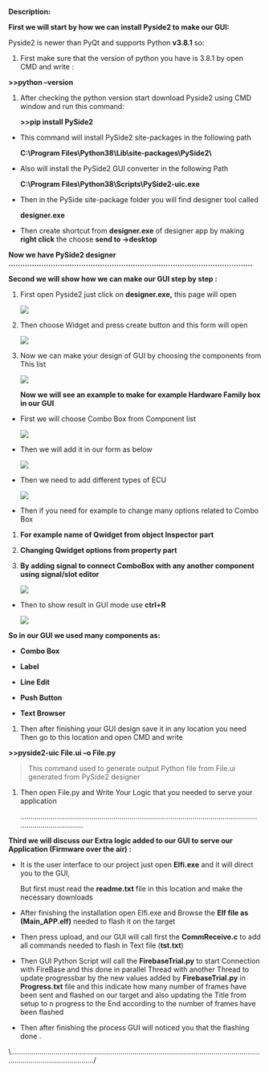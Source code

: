 **Description:**

**First we will start by how we can install Pyside2 to make our GUI:**

Pyside2 is newer than PyQt and supports Python **v3.8.1** so:

1.  First make sure that the version of python you have is 3.8.1 by open CMD and
    write :

**\>\>python –version**

1.  After checking the python version start download Pyside2 using CMD window
    and run this command:

    **\>\>pip install PySide2**

-   This command will install PySide2 site-packages in the following path

    **C:\\Program Files\\Python38\\Lib\\site-packages\\PySide2\\**

-   Also will install the PySide2 GUI converter in the following Path

    **C:\\Program Files\\Python38\\Scripts\\PySide2-uic.exe**

-   Then in the PySide site-package folder you will find designer tool called

    **designer.exe**

-   Then create shortcut from **designer.exe** of designer app by making **right
    click** the choose **send to -\>desktop**

**Now we have PySide2 designer ……………………………………………………………………………………........**

**Second we will show how we can make our GUI step by step :**

1.  First open Pyside2 just click on **designer.exe,** this page will open

    ![](media/af7236bb6ee803b4ffe23b4d21e201a7.png)

2.  Then choose Widget and press create button and this form will open

    ![](media/e94639d2c9e8b09b4c34ad3aa9962963.png)

3.  Now we can make your design of GUI by choosing the components from This list

    ![](media/57e240cd30a529508889e54695f84cb6.png)

    **Now we will see an example to make for example Hardware Family box in our
    GUI**

-   First we will choose Combo Box from Component list

    ![](media/0b6335744af827b4ba9863c96723704f.png)

-   Then we will add it in our form as below

    ![](media/14ea3fbb80dd94123605bf57145657ae.png)

-   Then we need to add different types of ECU

    ![](media/bd2bd9df81f6d5dac92e4efb1753a393.png)

-   Then if you need for example to change many options related to Combo Box

1.  **For example name of Qwidget from object Inspector part**

2.  **Changing Qwidget options from property part**

3.  **By adding signal to connect ComboBox with any another component using
    signal/slot editor**

    ![](media/e140c933d9be01eeeefb3660aee56767.png)

-   Then to show result in GUI mode use **ctrl+R**

    ![](media/bf9edabba57c00b0f736c28b30286be3.png)

**So in our GUI we used many components as:**

-   **Combo Box**

-   **Label**

-   **Line Edit**

-   **Push Button**

-   **Text Browser**

1.  Then after finishing your GUI design save it in any location you need Then
    go to this location and open CMD and write

**\>\>pyside2-uic File.ui –o File.py**

>   This command used to generate output Python file from File.ui generated from
>   PySide2 designer

1.  Then open File.py and Write Your Logic that you needed to serve your
    application

    ………………………………………………………………………………………………………………………………….

**Third we will discuss our Extra logic added to our GUI to serve our
Application (Firmware over the air) :**

-   It is the user interface to our project just open **Elfi.exe** and it will
    direct you to the GUI,

    But first must read the **readme.txt** file in this location and make the
    necessary downloads

-   After finishing the installation open Elfi.exe and Browse the **Elf file as
    (Main_APP.elf)** needed to flash it on the target

-   Then press upload, and our GUI will call first the **CommReceive.c** to add
    all commands needed to flash in Text file (**tst.txt**)

-   Then GUI Python Script will call the **FirebaseTrial.py** to start
    Connection with FireBase and this done in parallel Thread with another
    Thread to update progressbar by the new values added by **FirebaseTrial.py**
    in **Progress.txt** file and this indicate how many number of frames have
    been sent and flashed on our target and also updating the Title from setup
    to n progress to the End according to the number of frames have been flashed

-   Then after finishing the process GUI will noticed you that the flashing done
    .

\\…………………………………………………………………………………………………………………………………………………/
